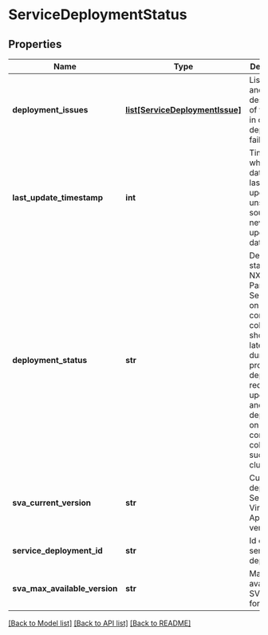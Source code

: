 # ServiceDeploymentStatus

## Properties
Name | Type | Description | Notes
------------ | ------------- | ------------- | -------------
**deployment_issues** | [**list[ServiceDeploymentIssue]**](ServiceDeploymentIssue.md) | List of issue and detailed description of the issue in case of deployment failure. | [optional] 
**last_update_timestamp** | **int** | Timestamp when the data was last updated; unset if data source has never updated the data. | [optional] 
**deployment_status** | **str** | Deployment status of NXGI Partner Service-VM on a compute collection. It shows the latest status during the process of deployment, redeploy, upgrade, and un-deployment on a compute collection such as VC cluster. | [optional] 
**sva_current_version** | **str** | Currently deployed Service Virtual Appliance version. | [optional] 
**service_deployment_id** | **str** | Id of service deployment. | [optional] 
**sva_max_available_version** | **str** | Max available SVA version for upgrade | [optional] 

[[Back to Model list]](../README.md#documentation-for-models) [[Back to API list]](../README.md#documentation-for-api-endpoints) [[Back to README]](../README.md)

